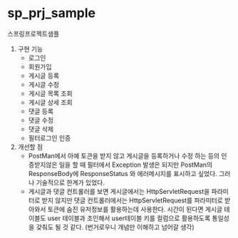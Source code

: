 # sp_prj_sample
스프링프로젝트샘플

1. 구현 기능
   - 로그인
   - 회원가입
   - 게시글 등록
   - 게시글 수정
   - 게시글 목록 조회
   - 게시글 상세 조회
   - 댓글 등록
   - 댓글 수정
   - 댓글 삭제
   - 필터로그인 인증 
2. 개선할 점
   - PostMan에서 아예 토큰을 받지 않고 게시글을 등록하거나 수정 하는 등의 인증받지않은 일을 할 때 필터에서 
     Exception 발생은 되지만 PostMan의 ResponseBody에 ResponseStatus 와 에러메시지를 표시하고 싶었다. 그러나 기술적으로 한계가 있었다.
   - 게시글과 댓글 컨트롤러를 보면 게시글에서는 HttpServletRequest을 파라미터로 받지 않지만 댓글 컨트롤러에서는 HttpServletRequest를 파라미터로 받아와서
     토큰에 숨진 유저정보를 활용하는데 사용한다. 시간이 된다면 게시글 테이블도 user 테이블과 조인해서 user테이블 키를 컬럼으로 활용하도록 통일성을 갖춰도 될 것 같다. 
     (번거로우니 개념만 이해하고 넘어갈 생각)
   
   
